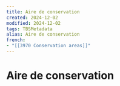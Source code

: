 ```yaml
---
title: Aire de conservation
created: 2024-12-02
modified: 2024-12-02
tags: TBSMetadata
alias: Aire de conservation
french:
- "[[3970 Conservation areas]]"
---
```

# Aire de conservation
